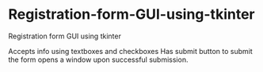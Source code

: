 # Registration-form-GUI-using-tkinter
Registration form GUI using tkinter

Accepts info using textboxes and checkboxes
Has submit button to submit the form
opens a window upon successful submission.

